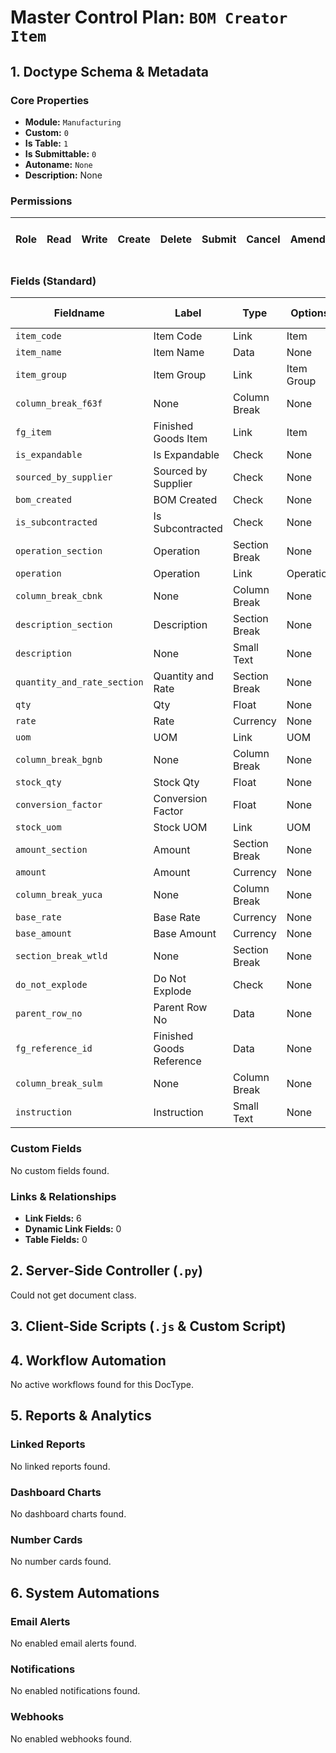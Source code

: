 # Master Control Plan: `BOM Creator Item`

## 1. Doctype Schema & Metadata

### Core Properties
- **Module:** `Manufacturing`
- **Custom:** `0`
- **Is Table:** `1`
- **Is Submittable:** `0`
- **Autoname:** `None`
- **Description:** None

### Permissions
| Role | Read | Write | Create | Delete | Submit | Cancel | Amend | Report | Import | Export | Print | Email | Share | Set User Perms |
|---|---|---|---|---|---|---|---|---|---|---|---|---|---|---|


### Fields (Standard)
| Fieldname | Label | Type | Options | Required | Hidden | Read Only | Default | Description |
|---|---|---|---|---|---|---|---|---|
| `item_code` | Item Code | Link | Item | ✅ |  |  | None | None |
| `item_name` | Item Name | Data | None |  |  |  | None | None |
| `item_group` | Item Group | Link | Item Group |  |  |  | None | None |
| `column_break_f63f` | None | Column Break | None |  |  |  | None | None |
| `fg_item` | Finished Goods Item | Link | Item | ✅ |  |  | None | None |
| `is_expandable` | Is Expandable | Check | None |  |  | ✅ | 0 | None |
| `sourced_by_supplier` | Sourced by Supplier | Check | None |  |  |  | 0 | None |
| `bom_created` | BOM Created | Check | None |  | ✅ |  | 0 | None |
| `is_subcontracted` | Is Subcontracted | Check | None |  |  | ✅ | 0 | None |
| `operation_section` | Operation | Section Break | None |  |  |  | None | None |
| `operation` | Operation | Link | Operation |  |  |  | None | None |
| `column_break_cbnk` | None | Column Break | None |  |  |  | None | None |
| `description_section` | Description | Section Break | None |  |  |  | None | None |
| `description` | None | Small Text | None |  |  |  | None | None |
| `quantity_and_rate_section` | Quantity and Rate | Section Break | None |  |  |  | None | None |
| `qty` | Qty | Float | None |  |  |  | None | None |
| `rate` | Rate | Currency | None |  |  |  | None | None |
| `uom` | UOM | Link | UOM |  |  |  | None | None |
| `column_break_bgnb` | None | Column Break | None |  |  |  | None | None |
| `stock_qty` | Stock Qty | Float | None |  |  | ✅ | None | None |
| `conversion_factor` | Conversion Factor | Float | None |  |  |  | None | None |
| `stock_uom` | Stock UOM | Link | UOM |  |  | ✅ | None | None |
| `amount_section` | Amount | Section Break | None |  |  |  | None | None |
| `amount` | Amount | Currency | None |  |  | ✅ | None | None |
| `column_break_yuca` | None | Column Break | None |  |  |  | None | None |
| `base_rate` | Base Rate | Currency | None |  | ✅ |  | None | None |
| `base_amount` | Base Amount | Currency | None |  | ✅ |  | None | None |
| `section_break_wtld` | None | Section Break | None |  |  |  | None | None |
| `do_not_explode` | Do Not Explode | Check | None |  | ✅ |  | 1 | None |
| `parent_row_no` | Parent Row No | Data | None |  |  |  | None | None |
| `fg_reference_id` | Finished Goods Reference | Data | None |  |  | ✅ | None | None |
| `column_break_sulm` | None | Column Break | None |  |  |  | None | None |
| `instruction` | Instruction | Small Text | None |  |  |  | None | None |


### Custom Fields
No custom fields found.


### Links & Relationships
- **Link Fields:** 6
- **Dynamic Link Fields:** 0
- **Table Fields:** 0

## 2. Server-Side Controller (`.py`)
Could not get document class.


## 3. Client-Side Scripts (`.js` & Custom Script)




## 4. Workflow Automation
No active workflows found for this DocType.


## 5. Reports & Analytics
### Linked Reports
No linked reports found.


### Dashboard Charts
No dashboard charts found.


### Number Cards
No number cards found.


## 6. System Automations
### Email Alerts
No enabled email alerts found.


### Notifications
No enabled notifications found.


### Webhooks
No enabled webhooks found.
